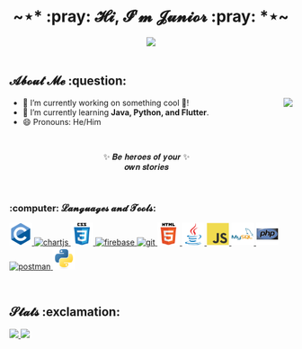<h1 align="center">~⋆* :pray: 𝓗𝓲, 𝓘’𝓶 𝓙𝓾𝓷𝓲𝓸𝓻 :pray: *⋆~</h1>
<div align="center">
  <img src='https://user-images.githubusercontent.com/69570230/161101183-f368c8e6-aa6d-43d9-8c99-0df6edb2b790.png' >
  
</div>

<br/>
<!-- <p align="center">
 ✨ 𝑩𝒆 𝒉𝒆𝒓𝒐𝒆𝒔 𝒐𝒇 𝒚𝒐𝒖𝒓 𝒐𝒘𝒏 𝒔𝒕𝒐𝒓𝒊𝒆𝒔 ✨<br>
</p> -->

<h2>𝓐𝓫𝓸𝓾𝓽 𝓜𝓮 :question:</h2>

<img src="https://user-images.githubusercontent.com/69570230/157313486-35ed7485-27be-420f-9329-5a0806a896a0.jpg" align="right" height="220">

<ul>
  <li>🔭 I’m currently working on something cool 🚀!</li>
  <li>🌱 I’m currently learning <b>Java, Python, and Flutter</b>.</li>
<!--   <li>📫 How to reach me: <b><a href="mailto:john.carv.sousa@gmail.com">john.carv.sousa@gmail.com</a></b></li> -->
  <li>😄 Pronouns: He/Him</li>
<!--   <li>⚡ Fun fact: I play  <img alt="guitar" src="https://emojipedia-us.s3.dualstack.us-west-1.amazonaws.com/thumbs/160/htc/37/guitar_1f3b8.png" width="16px"></li> -->
</ul>

<br>


<p align="center">
  ✨ 𝑩𝒆 𝒉𝒆𝒓𝒐𝒆𝒔 𝒐𝒇 𝒚𝒐𝒖𝒓 ✨<br>
  𝒐𝒘𝒏 𝒔𝒕𝒐𝒓𝒊𝒆𝒔
</p>
<br/>
<!-- ![Quote](https://github-readme-quotes.herokuapp.com/quote?quoteCategory=motivational&theme=prussian&animation=grow_out_in&layout=default&font=default) -->

<h3 align="left"> :computer: 𝓛𝓪𝓷𝓰𝓾𝓪𝓰𝓮𝓼 𝓪𝓷𝓭 𝓣𝓸𝓸𝓵𝓼:</h3>
<p align="left"> <a href="https://www.cprogramming.com/" target="_blank" rel="noreferrer"> <img src="https://raw.githubusercontent.com/devicons/devicon/master/icons/c/c-original.svg" alt="c" width="40" height="40"/> </a> <a href="https://www.chartjs.org" target="_blank" rel="noreferrer"> <img src="https://www.chartjs.org/media/logo-title.svg" alt="chartjs" width="40" height="40"/> </a> <a href="https://www.w3schools.com/css/" target="_blank" rel="noreferrer"> <img src="https://raw.githubusercontent.com/devicons/devicon/master/icons/css3/css3-original-wordmark.svg" alt="css3" width="40" height="40"/> </a> <a href="https://firebase.google.com/" target="_blank" rel="noreferrer"> <img src="https://www.vectorlogo.zone/logos/firebase/firebase-icon.svg" alt="firebase" width="40" height="40"/> </a> <a href="https://git-scm.com/" target="_blank" rel="noreferrer"> <img src="https://www.vectorlogo.zone/logos/git-scm/git-scm-icon.svg" alt="git" width="40" height="40"/> </a> <a href="https://www.w3.org/html/" target="_blank" rel="noreferrer"> <img src="https://raw.githubusercontent.com/devicons/devicon/master/icons/html5/html5-original-wordmark.svg" alt="html5" width="40" height="40"/> </a> <a href="https://www.java.com" target="_blank" rel="noreferrer"> <img src="https://raw.githubusercontent.com/devicons/devicon/master/icons/java/java-original.svg" alt="java" width="40" height="40"/> </a> <a href="https://developer.mozilla.org/en-US/docs/Web/JavaScript" target="_blank" rel="noreferrer"> <img src="https://raw.githubusercontent.com/devicons/devicon/master/icons/javascript/javascript-original.svg" alt="javascript" width="40" height="40"/> </a> <a href="https://www.mysql.com/" target="_blank" rel="noreferrer"> <img src="https://raw.githubusercontent.com/devicons/devicon/master/icons/mysql/mysql-original-wordmark.svg" alt="mysql" width="40" height="40"/> </a> <a href="https://www.php.net" target="_blank" rel="noreferrer"> <img src="https://raw.githubusercontent.com/devicons/devicon/master/icons/php/php-original.svg" alt="php" width="40" height="40"/> </a> <a href="https://postman.com" target="_blank" rel="noreferrer"> <img src="https://www.vectorlogo.zone/logos/getpostman/getpostman-icon.svg" alt="postman" width="40" height="40"/> </a> <a href="https://www.python.org" target="_blank" rel="noreferrer"> <img src="https://raw.githubusercontent.com/devicons/devicon/master/icons/python/python-original.svg" alt="python" width="40" height="40"/> </a> </p>
<br/>
<h2>𝓢𝓽𝓪𝓽𝓼 :exclamation:</h2>

<a href="https://github.com/King-Ju">
  <img height="150em" src="https://github-readme-stats.vercel.app/api?username=King-Ju&theme=material-palenight&show_icons=true" />
  <img height="150em" src="https://github-readme-stats.vercel.app/api/top-langs/?username=King-Ju&theme=material-palenight&layout=compact" />
</a>

<!---
King-Ju/King-Ju is a ✨ special ✨ repository because its `README.md` (this file) appears on your GitHub profile.
You can click the Preview link to take a look at your changes.

cr. https://github.com/kautukkundan/Awesome-Profile-README-templates/edit/master/elaborate/FernandoRoldan93.md
--->

